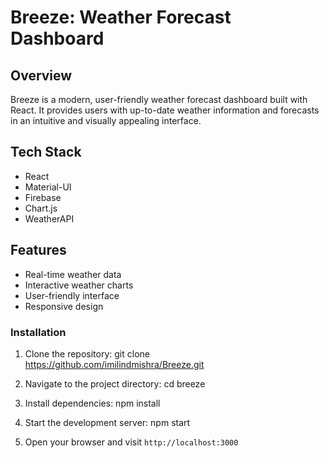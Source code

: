 # Breeze: Weather Forecast Dashboard

## Overview

Breeze is a modern, user-friendly weather forecast dashboard built with React. It provides users with up-to-date weather information and forecasts in an intuitive and visually appealing interface.

## Tech Stack

- React
- Material-UI
- Firebase
- Chart.js
- WeatherAPI

## Features

- Real-time weather data
- Interactive weather charts
- User-friendly interface
- Responsive design

### Installation

1. Clone the repository:
git clone https://github.com/imilindmishra/Breeze.git

2. Navigate to the project directory:
cd breeze
   
3. Install dependencies:
npm install
   
4. Start the development server:
npm start
  
5. Open your browser and visit `http://localhost:3000`
